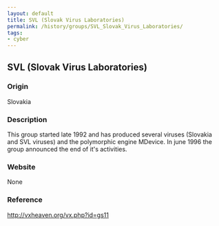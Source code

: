 ```yaml
---
layout: default
title: SVL (Slovak Virus Laboratories)
permalink: /history/groups/SVL_Slovak_Virus_Laboratories/
tags:
- cyber
---
```


## SVL (Slovak Virus Laboratories)

### Origin
Slovakia

### Description
This group started late 1992 and has produced several viruses (Slovakia and SVL viruses) and the polymorphic engine MDevice. In june 1996 the group announced the end of it's activities.

### Website
None

### Reference
http://vxheaven.org/vx.php?id=gs11
